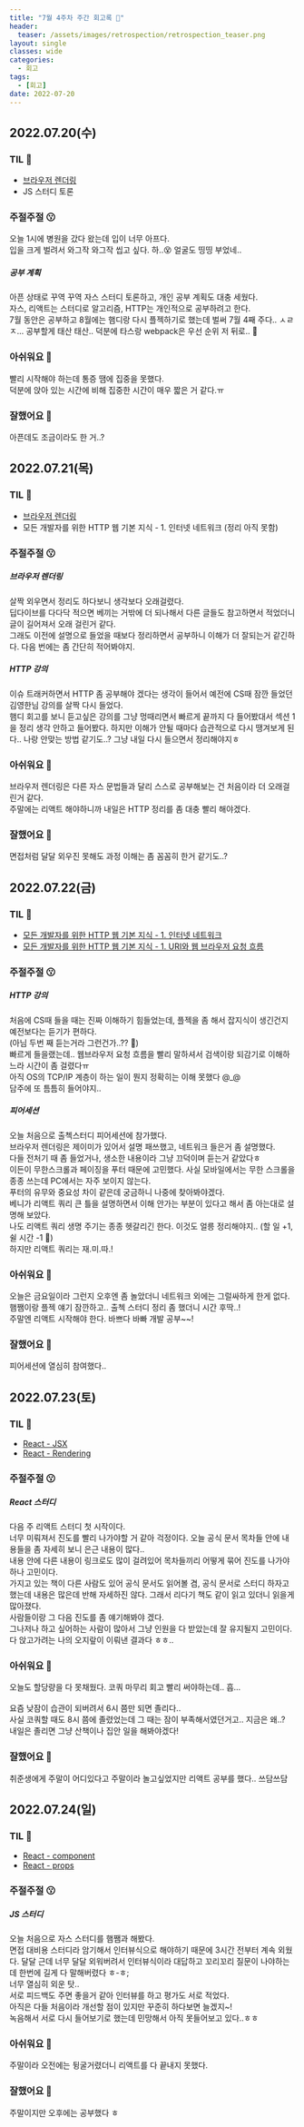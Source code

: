 ```yaml
---
title: "7월 4주차 주간 회고록 🙂"
header:
  teaser: /assets/images/retrospection/retrospection_teaser.png
layout: single
classes: wide
categories:
  - 회고
tags:
  - [회고]
date: 2022-07-20
---
```


## 2022.07.20(수)

### TIL 🧐

- [브라우저 렌더링](https://jindonyy.github.io/TIL/javascript/browser-rendering/)
- JS 스터디 토론

### 주절주절 😗

오늘 1시에 병원을 갔다 왔는데 입이 너무 아프다.  
입을 크게 벌려서 와그작 와그작 씹고 싶다. 하..😵 얼굴도 띵띵 부었네..

##### 공부 계획

아픈 상태로 꾸역 꾸역 자스 스터디 토론하고, 개인 공부 계획도 대충 세웠다.  
자스, 리액트는 스터디로 알고리즘, HTTP는 개인적으로 공부하려고 한다.  
7월 동안은 공부하고 8월에는 햄디랑 다시 플젝하기로 했는데 벌써 7월 4째 주다.. ㅅㄹㅈ...
공부할게 태산 태산.. 덕분에 타스랑 webpack은 우선 순위 저 뒤로.. 🫠

### 아쉬워요 🙁

빨리 시작해야 하는데 통증 땜에 집중을 못했다.  
덕분에 앉아 있는 시간에 비해 집중한 시간이 매우 짧은 거 같다.ㅠ

### 잘했어요 🙂

아픈데도 조금이라도 한 거..?

## 2022.07.21(목)

### TIL 🧐

- [브라우저 렌더링](https://jindonyy.github.io/TIL/javascript/browser-rendering/)
- 모든 개발자를 위한 HTTP 웹 기본 지식 - 1. 인터넷 네트워크 (정리 아직 못함)

### 주절주절 😗

##### 브라우저 렌더링

살짝 외우면서 정리도 하다보니 생각보다 오래걸렸다.  
딥다이브를 다다닥 적으면 베끼는 거밖에 더 되나해서 다른 글들도 참고하면서 적었더니 글이 길어져서 오래 걸린거 같다.  
그래도 이전에 설명으로 들었을 때보다 정리하면서 공부하니 이해가 더 잘되는거 같긴하다. 다음 번에는 좀 간단히 적어봐야지.

##### HTTP 강의

이슈 트래커하면서 HTTP 좀 공부해야 겠다는 생각이 들어서 예전에 CS때 잠깐 들었던 김영한님 강의를 살짝 다시 들었다.  
햄디 회고를 보니 듣고싶은 강의를 그냥 멍때리면서 빠르게 끝까지 다 들어봤대서 섹션 1을 정리 생각 안하고 들어봤다. 하지만 이해가 안될 때마다 습관적으로 다시 땡겨보게 된다.. 나랑 안맞는 방법 같기도..? 그냥 내일 다시 들으면서 정리해야지ㅎ

### 아쉬워요 🙁

브라우저 렌더링은 다른 자스 문법들과 달리 스스로 공부해보는 건 처음이라 더 오래걸린거 같다.  
주말에는 리액트 해야하니까 내일은 HTTP 정리를 좀 대충 빨리 해야겠다.

### 잘했어요 🙂

면접처럼 달달 외우진 못해도 과정 이해는 좀 꼼꼼히 한거 같기도..?

## 2022.07.22(금)

### TIL 🧐

- [모든 개발자를 위한 HTTP 웹 기본 지식 - 1. 인터넷 네트워크](https://jindonyy.github.io/TIL/http/network/)
- [모든 개발자를 위한 HTTP 웹 기본 지식 - 1. URI와 웹 브라우저 요청 흐름](https://jindonyy.github.io/TIL/http/URI/)

### 주절주절 😗

##### HTTP 강의

처음에 CS때 들을 때는 진짜 이해하기 힘들었는데, 플젝을 좀 해서 잡지식이 생긴건지 예전보다는 듣기가 편하다.  
(아님 두번 째 듣는거라 그런건가..?? 🤥)  
빠르게 들을랬는데.. 웹브라우저 요청 흐름을 빨리 말하셔서 검색이랑 되감기로 이해하느라 시간이 좀 걸렸다ㅠ  
아직 OS의 TCP/IP 계층이 하는 일이 뭔지 정확히는 이해 못했다 @\_@  
담주에 또 틈틈히 들어야지..

##### 피어세션

오늘 처음으로 출첵스터디 피어세션에 참가했다.  
브라우저 렌더링은 제이미가 있어서 설명 패쓰했고, 네트워크 들은거 좀 설명했다.  
다들 전처기 때 좀 들었거나, 생소한 내용이라 그냥 끄덕이며 듣는거 같았다ㅎ  
이든이 무한스크롤과 페이징을 푸터 때문에 고민했다. 사실 모바일에서는 무한 스크롤을 종종 쓰는데 PC에서는 자주 보이지 않는다.  
푸터의 유무와 중요성 차이 같은데 궁금하니 나중에 찾아봐야겠다.  
베니가 리액트 쿼리 큰 틀을 설명하면서 이해 안가는 부분이 있다고 해서 좀 아는대로 설명해 보았다.  
나도 리액트 쿼리 생명 주기는 종종 헷갈리긴 한다. 이것도 얼릉 정리해야지.. (할 일 +1, 쉴 시간 -1 🫠)  
하지만 리액트 쿼리는 재.미.따.!

### 아쉬워요 🙁

오늘은 금요일이라 그런지 오후엔 좀 놀았더니 네트워크 외에는 그럴싸하게 한게 없다.  
햄쨈이랑 플젝 얘기 잠깐하고.. 출첵 스터디 정리 좀 했더니 시간 후딱..!  
주말엔 리액트 시작해야 한다. 바쁘다 바빠 개발 공부~~!

### 잘했어요 🙂

피어세션에 열심히 참여했다..

## 2022.07.23(토)

### TIL 🧐

- [React - JSX](https://simplistic-iberis-71d.notion.site/JSX-0bb0d1efc7a04c93bd4eef0a78adf426)
- [React - Rendering](https://simplistic-iberis-71d.notion.site/React-Rendering-4b9e212719c34a97864e3299d600c3bb)

### 주절주절 😗

##### React 스터디

다음 주 리액트 스터디 첫 시작이다.  
너무 미뤄져서 진도를 빨리 나가야할 거 같아 걱정이다. 오늘 공식 문서 목차들 안에 내용들을 좀 자세히 보니 은근 내용이 많다..  
내용 안에 다른 내용이 링크로도 많이 걸려있어 목차들끼리 어떻게 묶어 진도를 나가야하나 고민이다.  
가지고 있는 책이 다른 사람도 있어 공식 문서도 읽어볼 겸, 공식 문서로 스터디 하자고 했는데 내용은 많은데 반해 자세하진 않다. 그래서 리다기 책도 같이 읽고 있더니 읽을게 많아졌다.  
사람들이랑 그 다음 진도를 좀 얘기해봐야 겠다.  
그나저나 하고 싶어하는 사람이 많아서 그냥 인원을 다 받았는데 잘 유지될지 고민이다. 다 앉고가려는 나의 오지랖이 이뤄낸 결과다 ㅎㅎ..

### 아쉬워요 🙁

오늘도 할당량을 다 못채웠다. 코쿼 마무리 회고 빨리 써야하는데.. 흡...  
<br>
요즘 낮잠이 습관이 되버려서 6시 쯤만 되면 졸리다..  
사실 코쿼할 때도 8시 쯤에 졸렸었는데 그 때는 잠이 부족해서였던거고.. 지금은 왜..?  
내일은 졸리면 그냥 산책이나 집안 일을 해봐야겠다!

### 잘했어요 🙂

취준생에게 주말이 어디있다고 주말이라 놀고싶었지만 리액트 공부를 했다.. 쓰담쓰담

## 2022.07.24(일)

### TIL 🧐

- [React - component](https://www.notion.so/Components-17a68e79e9bc4439928a7824581f9c74)
- [React - props](https://www.notion.so/Props-State-51f04d828732485aae275a5af98f8d45)

### 주절주절 😗

##### JS 스터디

오늘 처음으로 자스 스터디를 햄쨈과 해봤다.  
면접 대비용 스터디라 암기해서 인터뷰식으로 해야하기 때문에 3시간 전부터 계속 외웠다. 달달
근데 너무 달달 외워버려서 인터뷰식이라 대답하고 꼬리꼬리 질문이 나야하는데 한번에 길게 다 말해버렸다 ㅎ-ㅎ;  
너무 열심히 외운 탓..  
서로 피드백도 주면 좋을거 같아 인터뷰를 하고 평가도 서로 적었다.  
아직은 다들 처음이라 개선할 점이 있지만 꾸준히 하다보면 늘겠지~!  
녹음해서 서로 다시 들어보기로 했는데 민망해서 아직 못들어보고 있다..ㅎㅎ

### 아쉬워요 🙁

주말이라 오전에는 뒹굴거렸더니 리액트를 다 끝내지 못했다.

### 잘했어요 🙂

주말이지만 오후에는 공부했다 ㅎ
